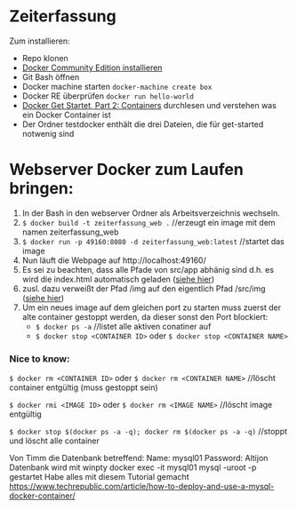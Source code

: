 ﻿# Zeiterfassung

Zum installieren:

* Repo klonen
* [Docker Community Edition installieren](https://store.docker.com/editions/community/docker-ce-desktop-windows)
* Git Bash öffnen
* Docker machine starten `docker-machine create box`
* Docker RE überprüfen `docker run hello-world`   
* [Docker Get Startet, Part 2: Containers](https://docs.docker.com/get-started/part2/#the-app-itself) durchlesen und verstehen was ein Docker Container ist
* Der Ordner testdocker enthält die drei Dateien, die für get-started notwenig sind



# Webserver Docker zum Laufen bringen:

1. In der Bash in den webserver Ordner als Arbeitsverzeichnis wechseln.
2. `$ docker build -t zeiterfassung_web .` //erzeugt ein image mit dem namen zeiterfassung_web
3. `$ docker run -p 49160:8080 -d zeiterfassung_web:latest` //startet das image
4. Nun läuft die Webpage auf http://localhost:49160/
5. Es sei zu beachten, dass alle Pfade von src/app abhänig sind d.h. es wird die index.html automatisch geladen ([siehe hier](https://github.com/JonasSchade/Zeiterfassung/blob/master/webserver/server.js#L12))
6. zusl. dazu verweißt der Pfad /img auf den eigentlich Pfad /src/img ([siehe hier](https://github.com/JonasSchade/Zeiterfassung/blob/master/webserver/server.js#L13))
7. Um ein neues image auf dem gleichen port zu starten muss zuerst der alte container gestoppt werden, da dieser sonst den Port blockiert:
   * `$ docker ps -a` //listet alle aktiven conatiner auf
   * `$ docker stop <CONTAINER ID>` oder `$ docker stop <CONTAINER NAME>`


### Nice to know:
`$ docker rm <CONTAINER ID>` oder `$ docker rm <CONTAINER NAME>` //löscht container entgültig (muss gestoppt sein)  
  
`$ docker rmi <IMAGE ID>` oder `$ docker rm <IMAGE NAME>` //löscht image entgültig  
  
`$ docker stop $(docker ps -a -q); docker rm $(docker ps -a -q)` //stoppt und löscht alle container


Von Timm die Datenbank betreffend:
Name: mysql01
Password: Altijon
Datenbank wird mit
winpty docker exec -it mysql01 mysql -uroot -p
gestartet
Habe alles mit diesem Tutorial gemacht https://www.techrepublic.com/article/how-to-deploy-and-use-a-mysql-docker-container/
